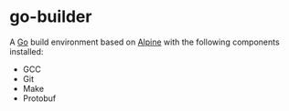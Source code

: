 # go-builder

A [Go](https://golang.org) build environment based on
[Alpine](https://alpinelinux.org/) with the following components installed:

- GCC
- Git
- Make
- Protobuf
